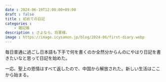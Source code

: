 ```yaml
---
date : 2024-06-19T12:00:00+09:00
draft : false
title : 初めての日記
categories :
    - 雑記帳
description : さよなら、将軍様。
image : https://image.icysamon.jp/blog/2024-06/first-diary.webp
---
```


毎日普通に過ごし日本語も下手で何を書くのか全然分からんのにやはり日記を書きたいなと思って日記を始めた。

一応、聖上の恩情はすべて返したので、中国から解放された。新しい生活はここから始まる。